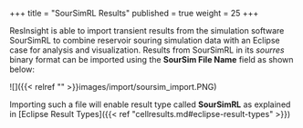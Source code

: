 +++
title = "SourSimRL Results"
published = true
weight = 25
+++
 
ResInsight is able to import transient results from the simulation software SourSimRL to combine reservoir souring simulation data with an Eclipse case for analysis and visualization. 
Results from SourSimRL in its *sourres* binary format can be imported using the **SourSim File Name** field as shown below:

![]({{< relref "" >}}images/import/soursim_import.PNG) 

Importing such a file will enable result type called **SourSimRL** as explained in [Eclipse Result Types]({{< ref "cellresults.md#eclipse-result-types" >}})   

